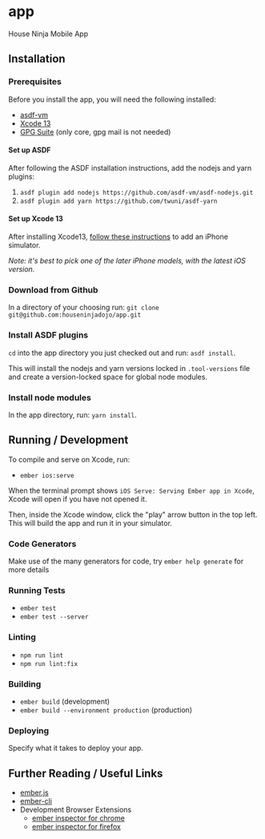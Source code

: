 # app

House Ninja Mobile App

## Installation

### Prerequisites

Before you install the app, you will need the following installed:

* [asdf-vm](https://github.com/asdf-vm/asdf)
* [Xcode 13](https://apps.apple.com/us/app/xcode/id497799835)
* [GPG Suite](https://gpgtools.org/) (only core, gpg mail is not needed)

#### Set up ASDF

After following the ASDF installation instructions, add the nodejs and yarn plugins:

1. `asdf plugin add nodejs https://github.com/asdf-vm/asdf-nodejs.git`
2. `asdf plugin add yarn https://github.com/twuni/asdf-yarn`

#### Set up Xcode 13

After installing Xcode13, [follow these instructions](https://developer.apple.com/documentation/xcode/running-your-app-in-the-simulator-or-on-a-device) to add an iPhone simulator.

*Note: it's best to pick one of the later iPhone models, with the latest iOS version.*

### Download from Github

In a directory of your choosing run: `git clone git@github.com:houseninjadojo/app.git`

### Install ASDF plugins

`cd` into the app directory you just checked out and run: `asdf install`.

This will install the nodejs and yarn versions locked in `.tool-versions` file and create a version-locked space for global node modules.

### Install node modules

In the app directory, run: `yarn install`.

## Running / Development

To compile and serve on Xcode, run:

* `ember ios:serve`

When the terminal prompt shows `iOS Serve: Serving Ember app in Xcode`, Xcode will open if you have not opened it.

Then, inside the Xcode window, click the "play" arrow button in the top left. This will build the app and run it in your simulator.

### Code Generators

Make use of the many generators for code, try `ember help generate` for more details

### Running Tests

* `ember test`
* `ember test --server`

### Linting

* `npm run lint`
* `npm run lint:fix`

### Building

* `ember build` (development)
* `ember build --environment production` (production)

### Deploying

Specify what it takes to deploy your app.

## Further Reading / Useful Links

* [ember.js](https://emberjs.com/)
* [ember-cli](https://ember-cli.com/)
* Development Browser Extensions
  * [ember inspector for chrome](https://chrome.google.com/webstore/detail/ember-inspector/bmdblncegkenkacieihfhpjfppoconhi)
  * [ember inspector for firefox](https://addons.mozilla.org/en-US/firefox/addon/ember-inspector/)
